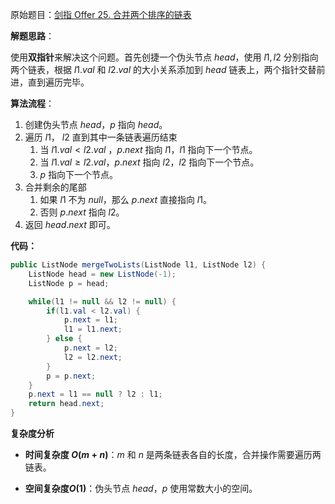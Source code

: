 原始题目：[剑指 Offer 25. 合并两个排序的链表](https://leetcode-cn.com/problems/he-bing-liang-ge-pai-xu-de-lian-biao-lcof/)

**解题思路**：

使用**双指针**来解决这个问题。首先创捷一个伪头节点 $head$，使用 $l1, l2$ 分别指向两个链表，根据 $l1.val$ 和 $l2.val$ 的大小关系添加到 $head$ 链表上，两个指针交替前进，直到遍历完毕。

**算法流程**：
1. 创建伪头节点 $head$，$p$ 指向 $head$。
2. 遍历 $l1$， $l2$ 直到其中一条链表遍历结束
   1. 当 $l1.val < l2.val$ ，$p.next$ 指向 $l1$，$l1$ 指向下一个节点。
   2. 当 $l1.val \geq l2.val$，$p.next$ 指向 $l2$，$l2$ 指向下一个节点。
   3. $p$ 指向下一个节点。
3. 合并剩余的尾部
   1. 如果 $l1$ 不为 $null$，那么 $p.next$ 直接指向 $l1$。
   2. 否则 $p.next$ 指向 $l2$。
4. 返回 $head.next$ 即可。

**代码：**

```java
public ListNode mergeTwoLists(ListNode l1, ListNode l2) {
    ListNode head = new ListNode(-1);
    ListNode p = head;

    while(l1 != null && l2 != null) {
        if(l1.val < l2.val) {
            p.next = l1;
            l1 = l1.next;
        } else {
            p.next = l2;
            l2 = l2.next;
        }
        p = p.next;
    }
    p.next = l1 == null ? l2 : l1;
    return head.next;
}
```

**复杂度分析**

- **时间复杂度 $O(m+n)$**：$m$ 和 $n$ 是两条链表各自的长度，合并操作需要遍历两链表。

- **空间复杂度$O(1)$**：伪头节点 $head$，$p$ 使用常数大小的空间。